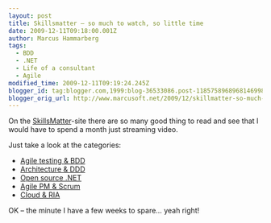 ```yaml
---
layout: post
title: Skillsmatter – so much to watch, so little time
date: 2009-12-11T09:18:00.001Z
author: Marcus Hammarberg
tags:
  - BDD
  - .NET
  - Life of a consultant
  - Agile
modified_time: 2009-12-11T09:19:24.245Z
blogger_id: tag:blogger.com,1999:blog-36533086.post-1185758968968146998
blogger_orig_url: http://www.marcusoft.net/2009/12/skillmatter-so-much-to-watch-so-little.html
---
```



On the
<a href="http://skillsmatter.com" target="_blank">SkillsMatter</a>-site
there are so many good thing to read and see that I would have to spend
a month just streaming video.

Just take a look at the categories:

-   <a href="http://skillsmatter.com/go/agile-testing" target="_blank">Agile
    testing &amp; BDD</a>
-   <a href="http://skillsmatter.com/go/design-architecture"
    target="_blank">Architecture &amp; DDD</a>
-   <a href="http://skillsmatter.com/go/open-source-dot-net"
    target="_blank">Open source .NET</a>
-   <a href="http://skillsmatter.com/go/agile-scrum" target="_blank">Agile
    PM &amp; Scrum</a>
-   <a href="http://skillsmatter.com/go/cloud-grid" target="_blank">Cloud
    &amp; RIA</a>

OK – the minute I have a few weeks to spare… yeah right!
